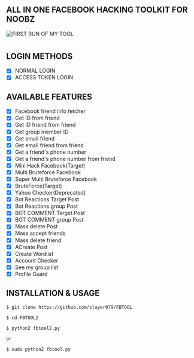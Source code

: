 ## ALL IN ONE FACEBOOK HACKING TOOLKIT FOR NOOBZ
![FIRST RUN OF MY TOOL](https://github.com/mkdirlove/FBTOOL/blob/master/Screenshot_2020-04-27_17-37-57.png)
#
## LOGIN METHODS
- [x] NORMAL LOGIN
- [x] ACCESS TOKEN LOGIN

## AVAILABLE FEATURES
- [x] Facebook friend info fetcher
- [x] Get ID from friend
- [x] Get ID friend from friend
- [x] Get group member ID
- [x] Get email friend
- [x] Get email friend from friend
- [x] Get a friend's phone number
- [x] Get a friend's phone number from friend
- [x] Mini Hack Facebook(Target)
- [x] Multi Bruteforce Facebook
- [x] Super Multi Bruteforce Facebook
- [x] BruteForce(Target)
- [x] Yahoo Checker(Deprecated)
- [x] Bot Reactions Target Post
- [x] Bot Reactions group Post
- [x] BOT COMMENT Target Post
- [x] BOT COMMENT group Post
- [x] Mass delete Post
- [x] Mass accept friends
- [x] Mass delete friend
- [x] ACreate Post
- [x] Create Wordlist
- [x] Account Checker 
- [x] See my group list
- [x] Profile Guard

## INSTALLATION & USAGE

    $ git clone https://github.com/slayer079/FBTOOL
    
    $ cd FBTOOL2

    $ python2 fbtool2.py
    
    or
    
    $ sudo python2 fbtool.py
#
